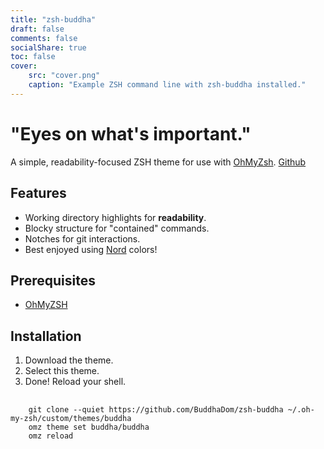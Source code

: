 ```yaml
---
title: "zsh-buddha"
draft: false
comments: false
socialShare: true
toc: false
cover:
    src: "cover.png"
    caption: "Example ZSH command line with zsh-buddha installed."
---
```


# "Eyes on what's important."

A simple, readability-focused ZSH theme for use with [OhMyZsh](https://github.com/ohmyzsh/ohmyzsh). [Github](https://github.com/BuddhaDom/zsh-buddha)

<!--more-->

## Features 

* Working directory highlights for **readability**.
* Blocky structure for "contained" commands.
* Notches for git interactions.
* Best enjoyed using [Nord](https://www.nordtheme.com/) colors!

## Prerequisites

* [OhMyZSH](https://github.com/ohmyzsh/ohmyzsh)

## Installation

1. Download the theme.
2. Select this theme.
3. Done! Reload your shell.
<pre class="command-line language-bash" data-user="user" data-host="host">
  <code>
    git clone --quiet https://github.com/BuddhaDom/zsh-buddha ~/.oh-my-zsh/custom/themes/buddha
    omz theme set buddha/buddha
    omz reload
  </code>
</pre>
    



